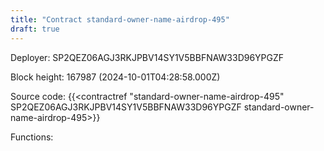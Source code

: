 ```yaml
---
title: "Contract standard-owner-name-airdrop-495"
draft: true
---
```

Deployer: SP2QEZ06AGJ3RKJPBV14SY1V5BBFNAW33D96YPGZF


 



Block height: 167987 (2024-10-01T04:28:58.000Z)

Source code: {{<contractref "standard-owner-name-airdrop-495" SP2QEZ06AGJ3RKJPBV14SY1V5BBFNAW33D96YPGZF standard-owner-name-airdrop-495>}}

Functions:


